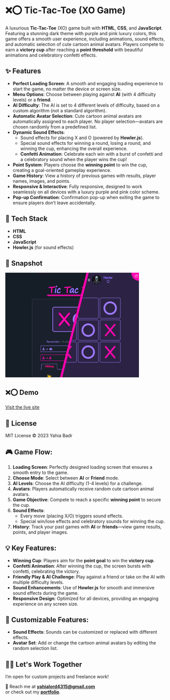 # ❌⭕ Tic-Tac-Toe (XO Game)

A luxurious **Tic-Tac-Toe** (XO) game built with **HTML**, **CSS**, and **JavaScript**. Featuring a stunning dark theme with purple and pink luxury colors, this game offers a smooth user experience, including animations, sound effects, and automatic selection of cute cartoon animal avatars. Players compete to earn a **victory cup** after reaching a **point threshold** with beautiful animations and celebratory confetti effects.

## ✨ Features
- **Perfect Loading Screen**: A smooth and engaging loading experience to start the game, no matter the device or screen size.
- **Menu Options**: Choose between playing against **AI** (with 4 difficulty levels) or a **friend**.
- **AI Difficulty**: The AI is set to 4 different levels of difficulty, based on a custom algorithm (not a standard algorithm).
- **Automatic Avatar Selection**: Cute cartoon animal avatars are automatically assigned to each player. No player selection—avatars are chosen randomly from a predefined list.
- **Dynamic Sound Effects**: 
    - Sound effects for placing X and O (powered by **Howler.js**).
    - Special sound effects for winning a round, losing a round, and winning the cup, enhancing the overall experience.
    - **Confetti Animation**: Celebrate each win with a burst of confetti and a celebratory sound when the player wins the cup!
- **Point System**: Players choose the **winning point** to win the cup, creating a goal-oriented gameplay experience.
- **Game History**: View a history of previous games with results, player names, images, and points.
- **Responsive & Interactive**: Fully responsive, designed to work seamlessly on all devices with a luxury purple and pink color scheme.
- **Pop-up Confirmation**: Confirmation pop-up when exiting the game to ensure players don’t leave accidentally.

## 🚀 Tech Stack
- **HTML**
- **CSS**
- **JavaScript**
- **Howler.js** (for sound effects)

## 📸 Snapshot

![Tic-Tac-Toe Snapshot](./snapshot.png)


## ❌⭕  Demo
[Visit the live site](https://xo-game1.web.app/)

## 📄 License
MIT License © 2023 Yahia Badr

## 🎮 Game Flow:
1. **Loading Screen**: Perfectly designed loading screen that ensures a smooth entry to the game.
2. **Choose Mode**: Select between **AI** or **Friend** mode.
3. **AI Levels**: Choose the AI difficulty (1-4 levels) for a challenge.
4. **Avatars**: Players automatically receive random cute cartoon animal avatars.
5. **Game Objective**: Compete to reach a specific **winning point** to secure the cup.
6. **Sound Effects**: 
    - Every move (placing X/O) triggers sound effects.
    - Special win/lose effects and celebratory sounds for winning the cup.
7. **History**: Track your past games with **AI** or **friends**—view game results, points, and player images.

## 💡 Key Features:
- **Winning Cup**: Players aim for the **point goal** to win the **victory cup**.
- **Confetti Animation**: After winning the cup, the screen bursts with confetti, celebrating the victory.
- **Friendly Play & AI Challenge**: Play against a friend or take on the AI with multiple difficulty levels.
- **Sound Enhancements**: Use of **Howler.js** for smooth and immersive sound effects during the game.
- **Responsive Design**: Optimized for all devices, providing an engaging experience on any screen size.

## 💬 Customizable Features:
- **Sound Effects**: Sounds can be customized or replaced with different effects.
- **Avatar Set**: Add or change the cartoon animal avatars by editing the random selection list.

## 🧑‍💻 Let's Work Together

I’m open for custom projects and freelance work!

📩 Reach me at **[yahialord4315@gmail.com](mailto:yahialord4315@gmail.com)**  
or check out my **[portfolio](https://portfolio25-one.vercel.app/)**.
